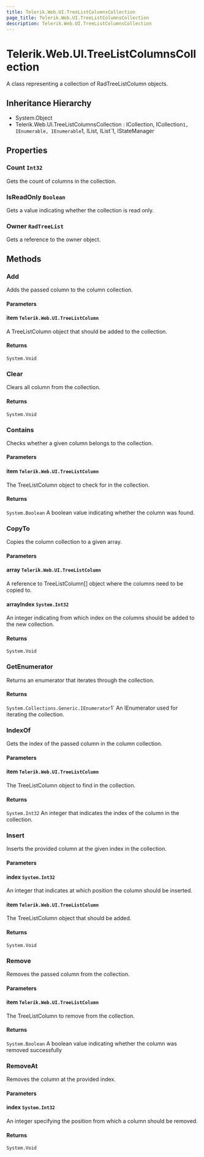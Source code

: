 ```yaml
---
title: Telerik.Web.UI.TreeListColumnsCollection
page_title: Telerik.Web.UI.TreeListColumnsCollection
description: Telerik.Web.UI.TreeListColumnsCollection
---
```


# Telerik.Web.UI.TreeListColumnsCollection

A class representing a collection of RadTreeListColumn objects.

## Inheritance Hierarchy

* System.Object
* Telerik.Web.UI.TreeListColumnsCollection : ICollection, ICollection`1, IEnumerable, IEnumerable`1, IList, IList`1, IStateManager

## Properties

###  Count `Int32`

Gets the count of columns in the collection.

###  IsReadOnly `Boolean`

Gets a value indicating whether the collection is read only.

###  Owner `RadTreeList`

Gets a reference to the owner  object.

## Methods

###  Add

Adds the passed column to the column collection.

#### Parameters

#### item `Telerik.Web.UI.TreeListColumn`

A TreeListColumn object that should be added to the collection.

#### Returns

`System.Void` 

###  Clear

Clears all column from the collection.

#### Returns

`System.Void` 

###  Contains

Checks whether a given column belongs to the collection.

#### Parameters

#### item `Telerik.Web.UI.TreeListColumn`

The TreeListColumn object to check for in the collection.

#### Returns

`System.Boolean` A boolean value indicating whether the column was found.

###  CopyTo

Copies the column collection to a given array.

#### Parameters

#### array `Telerik.Web.UI.TreeListColumn`

A reference to TreeListColumn[] object where the columns need to be copied to.

#### arrayIndex `System.Int32`

An integer indicating from which index on the columns should be added to the new collection.

#### Returns

`System.Void` 

###  GetEnumerator

Returns an enumerator that iterates through the collection.

#### Returns

`System.Collections.Generic.IEnumerator`1` An IEnumerator<TreeListColumn> used for iterating the collection.

###  IndexOf

Gets the index of the passed column in the column collection.

#### Parameters

#### item `Telerik.Web.UI.TreeListColumn`

The TreeListColumn object to find in the collection.

#### Returns

`System.Int32` An integer that indicates the index of the column in the collection.

###  Insert

Inserts the provided column at the given index in the collection.

#### Parameters

#### index `System.Int32`

An integer that indicates at which position the column should be inserted.

#### item `Telerik.Web.UI.TreeListColumn`

The TreeListColumn object that should be added.

#### Returns

`System.Void` 

###  Remove

Removes the passed column from the collection.

#### Parameters

#### item `Telerik.Web.UI.TreeListColumn`

The TreeListColumn to remove from the collection.

#### Returns

`System.Boolean` A boolean value indicating whether the column was removed successfully

###  RemoveAt

Removes the column at the provided index.

#### Parameters

#### index `System.Int32`

An integer specifying the position from which a column should be removed.

#### Returns

`System.Void` 

